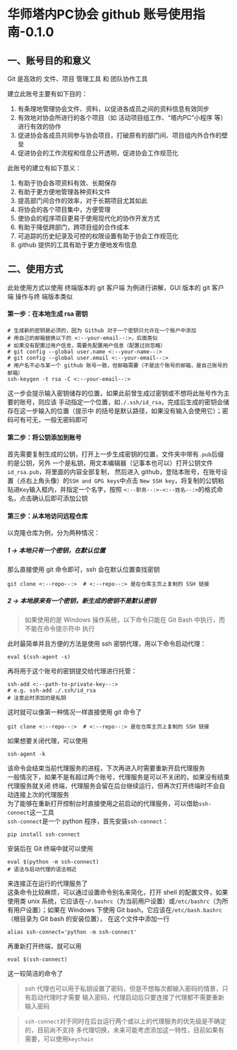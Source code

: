 # 华师塔内PC协会 github 账号使用指南-0.1.0

<!--
名称：华师塔内PC协会 github 账号使用手册-0.1.0
版本：0.1.0
创建时间：2020-03-11 00:07
最后编辑：2020-03-11 00:16
描述：此文档为塔内 PC 协会 Github 账号的使用指南，阐述使用本账号使用教程，希望帮助协会
成员快速了解本账号的使用方式
-->

## 一、账号目的和意义
Git 是高效的 文件、项目 管理工具 和 团队协作工具  

建立此账号主要有如下目的：
1. 有条理地管理协会文件、资料，以促进各成员之间的资料信息有效同步
2. 有效地对协会所进行的各个项目（如 活动项目组工作、“塔内PC”小程序 等）进行有效的协作
3. 促进协会各成员共同参与协会项目，打破原有的部门间、项目组内外合作的壁垒
4. 促进协会的工作流程和信息公开透明，促进协会工作规范化

此账号的建立有如下意义：
1. 有助于协会各项资料有效、长期保存
2. 有助于更方便地管理各种资料文件
3. 提高部门间合作的效率，对于长期项目尤其如此
4. 将协会的各个项目集中，方便管理
5. 使协会的程序项目更易于使用现代化的协作开发方式
6. 有助于降低跨部门，跨项目组的合作成本
7. 可追踪的历史纪录及可控的权限设置有助于协会工作规范化
8. github 提供的工具有助于更方便地发布信息

## 二、使用方式
此处使用方式以使用 终端版本的 git 客户端 为例进行讲解，GUI 版本的 git 客户端 操作与终
端版本类似
#### 第一步：在本地生成 rsa 密钥
```
# 生成新的密钥是必须的，因为 Github 对于一个密钥只允许在一个账户中添加
# 用自己的邮箱替换以下的 <:--your-email--:>，后面类似
# 如果没有配置过用户信息，需要先配置用户信息（配置过则忽略）
# ​git config --global user.name <:--your-name--:>
# ​git config --global user.email <:--your-email--:>
# 用户名不必与某一个 github 账号一致，但邮箱需要（不是这个账号的邮箱，是自己账号的邮箱）
ssh-keygen -t rsa -C <:--your-email--:>
```
这一步会提示输入密钥储存的位置，如果此前曾生成过密钥或不想将此账号作为主要的账号，则应该
手动指定一个位置，如`./.ssh/id_rsa`，完成后生成的密钥会储存在这一步输入的位置（提示中
的括号是默认路径，如果没有输入会使用它）；密码可有可无，一般无密码即可
#### 第二步：将公钥添加到账号
首先需要复制生成的公钥，打开上一步生成密钥的位置，文件夹中带有`.pub`后缀的是公钥，另外
一个是私钥，用文本编辑器（记事本也可以）打开公钥文件`id_rsa.pub`，将里面的内容全部复制，
然后进入 github，登陆本账号，在账号设置（点右上角头像）的`SSH and GPG keys`中点击
`New SSH key`，将复制的公钥粘贴进`Key`输入框内，并指定一个名字，按照
`<:--职务--:>-<:--姓名--:>`的格式命名，点击确认后即可添加公钥
#### 第三步：从本地访问远程仓库
以克隆仓库为例，分为两种情况：
##### 1 -> 本地只有一个密钥，在默认位置
那么直接使用 git 命令即可，ssh 会在默认位置查找密钥
```
git clone <:--repo--:>  # <:--repo--:> 是在仓库主页上复制的 SSH 链接
```
##### 2 -> 本地原来有一个密钥，新生成的密钥不是默认密钥
> 如果使用的是 Windows 操作系统，以下命令只能在 Git Bash 中执行，而不能在命令提示符中
执行  

此时最简单并且方便的方法是使用 ssh 密钥代理，用以下命令启动代理：
```
eval $(ssh-agent -s)
```
再将用于这个账号的密钥提交给代理进行托管：
```
ssh-add <:--path-to-private-key--:>
# e.g. ssh-add ./.ssh/id_rsa
# 注意此时添加的是私钥
```
这时就可以像第一种情况一样直接使用 git 命令了
```
git clone <:--repo--:>  # <:--repo--:> 是在仓库主页上复制的 SSH 链接
```
如果想要关闭代理，可以使用
```
ssh-agent -k
```
该命令会结束当前代理服务的进程，下次再进入时需要重新开启代理服务  
一般情况下，如果不是有超过两个账号，代理服务是可以不关闭的，如果没有结束代理服务就关闭
终端，代理服务会留在后台继续运行，但再次打开终端时不会自动连接上次的代理服务  
为了能够在重新打开控制台时直接使用之前启动的代理服务，可以借助`ssh-connect`这一工具  
`ssh-connect`是一个 python 程序，首先安装`ssh-connect`：
```
pip install ssh-connect
```
安装后在 Git 终端中就可以使用
```
eval $(python -m ssh-connect)
# 语法与启动代理的语法相近
```
来连接正在运行的代理服务了  
这条命令比较麻烦，可以通过设置命令别名来简化，打开 shell 的配置文件，如果使用类 unix 
系统，它应该在`~/.bashrc`（为当前用户设置）或`/etc/bashrc`（为所有用户设置）；如果在 
Windows 下使用 Git bash，它应该在`/etc/bash.bashrc`（根目录为 Git bash 的安装位置），
在这个文件中添加一行
```
alias ssh-connect='python -m ssh-connect'
```
再重新打开终端，就可以用
```
eval $(ssh-connect)
```
这一较简洁的命令了
> ssh 代理也可以用于私钥设置了密码，但是不想每次都输入密码的情景，只有启动代理时才需要
输入密码，代理启动后只要连接了代理都不需要重新输入密码  

> `ssh-connect`对于同时在后台运行两个或以上的代理服务的优先级是不确定的，目前尚不支持
多代理切换，未来可能考虑添加这一特性，目前如果有需要，可以使用`keychain`